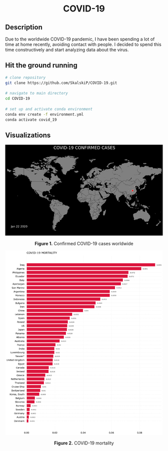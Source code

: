 <h1 align="center">COVID-19</h1>

## Description
Due to the worldwide COVID-19 pandemic, I have been spending a lot of time at home recently, avoiding contact with people. I decided to spend this time constructively and start analyzing data about the virus.

## Hit the ground running

``` bash
# clone repository
git clone https://github.com/SkalskiP/COVID-19.git

# navigate to main directory
cd COVID-19

# set up and activate conda environment
conda env create -f environment.yml
conda activate covid_19
```

## Visualizations

<p align="center"> 
    <img width="800" src="./viz/geo/final.gif" alt="Confirmed COVID-19 cases worldwide">
</p>

<p align="center"> 
    <b>Figure 1.</b> Confirmed COVID-19 cases worldwide
</p>

<p align="center"> 
    <img width="800" src="./viz/mortality.png" alt="COVID-19 mortality">
</p>

<p align="center"> 
    <b>Figure 2.</b> COVID-19 mortality
</p>
